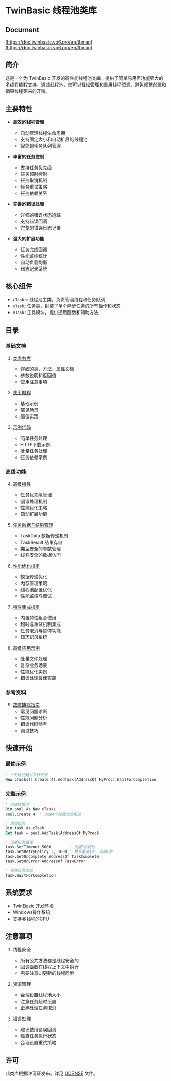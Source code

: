 # TwinBasic 线程池类库

## Document

[https://doc.twinbasic.vb6.pro/en/tbman](https://doc.twinbasic.vb6.pro/en/tbman)

## 简介

这是一个为 TwinBasic 开发的高性能线程池类库，提供了简单易用但功能强大的多线程编程支持。通过线程池，您可以轻松管理和重用线程资源，避免频繁创建和销毁线程带来的开销。

## 主要特性

- **高效的线程管理**
  - 自动管理线程生命周期
  - 支持固定大小和自动扩展的线程池
  - 智能的任务队列管理

- **丰富的任务控制**
  - 支持任务优先级
  - 任务超时控制
  - 任务取消机制
  - 任务重试策略
  - 任务依赖关系

- **完善的错误处理**
  - 详细的错误状态追踪
  - 支持错误回调
  - 完整的错误日志记录

- **强大的扩展功能**
  - 任务完成回调
  - 性能监控统计
  - 自动负载均衡
  - 日志记录系统

## 核心组件

- `cTasks`: 线程池主类，负责管理线程和任务队列
- `cTask`: 任务类，封装了单个异步任务的所有操作和状态
- `mTask`: 工具模块，提供通用函数和辅助方法

## 目录

### 基础文档
1. [类库参考](./api-reference.md)
   - 详细的类、方法、属性文档
   - 参数说明和返回值
   - 使用注意事项

2. [使用教程](./tutorials.md)
   - 基础示例
   - 常见场景
   - 最佳实践

3. [示例代码](./examples.md)
   - 简单任务处理
   - HTTP下载示例
   - 批量任务处理
   - 任务依赖示例

### 高级功能
4. [高级特性](./advanced-features.md)
   - 任务优先级管理
   - 错误处理机制
   - 性能优化策略
   - 自动扩展功能

5. [任务数据与结果管理](./TaskDataAndResult.md)
   - TaskData 数据传递机制
   - TaskResult 结果存储
   - 类型安全的参数管理
   - 线程安全的数据访问

6. [性能优化指南](./PerformanceOptimization.md)
   - 数据传递优化
   - 内存管理策略
   - 线程池配置优化
   - 性能监控与调试

7. [特性集成指南](./FeatureIntegration.md)
   - 内置特性组合使用
   - 超时与重试机制集成
   - 任务取消与暂停功能
   - 日志记录系统

8. [高级应用示例](./AdvancedExamples.md)
   - 批量文件处理
   - 复杂业务场景
   - 性能优化实例
   - 错误处理最佳实践

### 参考资料
9. [故障排除指南](./Troubleshooting.md)
   - 常见问题诊断
   - 性能问题分析
   - 错误代码参考
   - 调试技巧

## 快速开始

### 最简示例
```vb
' 一句话创建并执行任务
New cTasks().Create(4).AddTask(AddressOf MyProc).WaitForCompletion
```

### 完整示例
```vb
' 创建线程池
Dim pool As New cTasks
pool.Create 4  ' 创建4个线程的线程池

' 添加任务
Dim task As cTask
Set task = pool.AddTask(AddressOf MyProc)

' 设置任务属性
task.SetTimeout 5000        ' 设置5秒超时
task.SetRetryPolicy 3, 1000 ' 最多重试3次，间隔1秒
task.SetOnComplete AddressOf TaskComplete
task.SetOnError AddressOf TaskError

' 等待任务完成
task.WaitForCompletion
```

## 系统要求

- TwinBasic 开发环境
- Windows操作系统
- 支持多线程的CPU

## 注意事项

1. 线程安全
   - 所有公共方法都是线程安全的
   - 回调函数在线程上下文中执行
   - 需要注意UI更新的线程同步

2. 资源管理
   - 合理设置线程池大小
   - 注意任务超时设置
   - 正确处理任务取消

3. 错误处理
   - 建议使用错误回调
   - 检查任务执行状态
   - 合理设置重试策略

## 许可

此类库根据许可证发布。详见 [LICENSE](./LICENSE) 文件。
